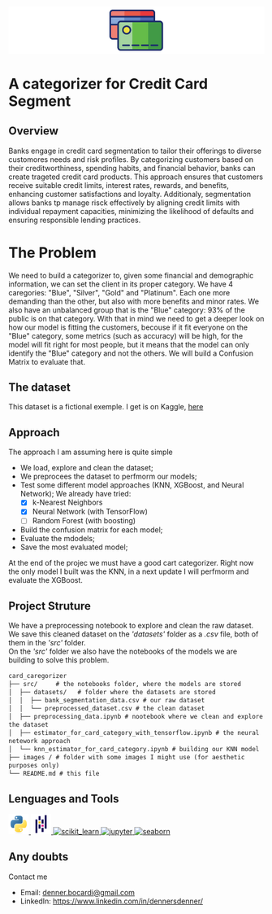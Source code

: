 ![credit card](https://github.com/dennerbocardi/card_categorizer/blob/main/images/credit_card.jpg)

# A categorizer for Credit Card Segment

## Overview
Banks engage in credit card segmentation to tailor their offerings to diverse customores needs and risk profiles. By categorizing customers based on their creditworthiness, spending habits, and financial behavior, banks can create trageted credit card products. This approach ensures that customers receive suitable credit limits, interest rates, rewards, and benefits, enhancing customer satisfactions and loyalty. Additionaly, segmentation allows banks tp manage risck effectively by aligning credit limits with individual repayment capacities, minimizing the likelihood of defaults and ensuring responsible lending practices. 

# The Problem
We need to build a categorizer to, given some financial and demographic information, we can set the client in its proper category. We have 4 caregories: "Blue", "Silver", "Gold" and "Platinum". Each one more demanding than the other, but also with more benefits and minor rates. We also have an unbalanced group that is the "Blue" category: 93% of the public is on that category. With that in mind we need to get a deeper look on how our model is fitting the customers, becouse if it fit everyone on the "Blue" category, some metrics (such as accuracy) will be high, for the model will fit right for most people, but it means that the model can only identify the "Blue" category and not the others. We will build a Confusion Matrix to evaluate that. 

## The dataset
This dataset is a fictional exemple. I get is on Kaggle, [here](https://www.kaggle.com/datasets/thedevastator/predicting-credit-card-customer-attrition-with-m)

## Approach
The approach I am assuming here is quite simple
- We load, explore and clean the dataset;
- We preprocees the dataset to perfmorm our models; 
- Test some different model approaches (KNN, XGBoost, and Neural Network);
    We already have tried: 
    - [x] k-Nearest Neighbors
    - [x] Neural Network (with TensorFlow)
    - [ ] Random Forest (with boosting)
- Build the confusion matrix for each model;
- Evaluate the mdodels;
- Save the most evaluated model;

At the end of the projec we must have a good cart categorizer. Right now the only model I built was the KNN, in a next update I will perfmorm and evaluate the XGBoost. 

## Project Struture
We have a preprocessing notebook to explore and clean the raw dataset. We save this cleaned dataset on the *'datasets'* folder as a *.csv* file, both of them in the *'src'* folder.<br>
On the *'src'* folder we also have the notebooks of the models we are building to solve this problem. 
```
card_caregorizer
├── src/     # the notebooks folder, where the models are stored
│  ├── datasets/   # folder where the datasets are stored
│  │  ├── bank_segmentation_data.csv # our raw dataset
│  │  └── preprocessed_dataset.csv # the clean dataset  
│  ├── preprocessing_data.ipynb # nootebook where we clean and explore the dataset
│  ├── estimator_for_card_category_with_tensorflow.ipynb # the neural netework approach 
│  └── knn_estimator_for_card_category.ipynb # building our KNN model 
├── images / # folder with some images I might use (for aesthetic purposes only)
└── README.md # this file
```

## Lenguages and Tools
<p align="left">  <a href="https://www.python.org" target="_blank" rel="noreferrer"> <img src="https://raw.githubusercontent.com/devicons/devicon/master/icons/python/python-original.svg" alt="python" width="40" height="40"/> </a><a href="https://pandas.pydata.org/" target="_blank" rel="noreferrer"> <img src="https://raw.githubusercontent.com/devicons/devicon/2ae2a900d2f041da66e950e4d48052658d850630/icons/pandas/pandas-original.svg" alt="pandas" width="40" height="40"/><a href="https://scikit-learn.org/" target="_blank" rel="noreferrer"> <img src="https://upload.wikimedia.org/wikipedia/commons/0/05/Scikit_learn_logo_small.svg" alt="scikit_learn" width="40" height="40"/> <a href="https://jupyter.org/" target="_blank" rel="noreferrer"> <img src="https://upload.wikimedia.org/wikipedia/commons/3/38/Jupyter_logo.svg" alt="jupyter" width="40" height="40"/> </a> <a href="https://seaborn.pydata.org/" target="_blank" rel="noreferrer"> <img src="https://seaborn.pydata.org/_images/logo-mark-lightbg.svg" alt="seaborn" width="40" height="40"/> </a>

## Any doubts
Contact me
 - Email: denner.bocardi@gmail.com
 - LinkedIn: https://www.linkedin.com/in/dennersdenner/
